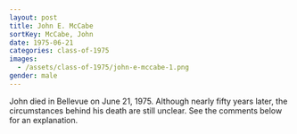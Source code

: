 ```yaml
---
layout: post
title: John E. McCabe
sortKey: McCabe, John
date: 1975-06-21
categories: class-of-1975
images:
  - /assets/class-of-1975/john-e-mccabe-1.png
gender: male
---
```

John died in Bellevue on June 21, 1975. Although nearly fifty years later, the circumstances behind his death are still unclear. See the comments below for an explanation.